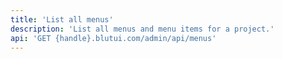 ```yaml
---
title: 'List all menus'
description: 'List all menus and menu items for a project.'
api: 'GET {handle}.blutui.com/admin/api/menus'
---
```

